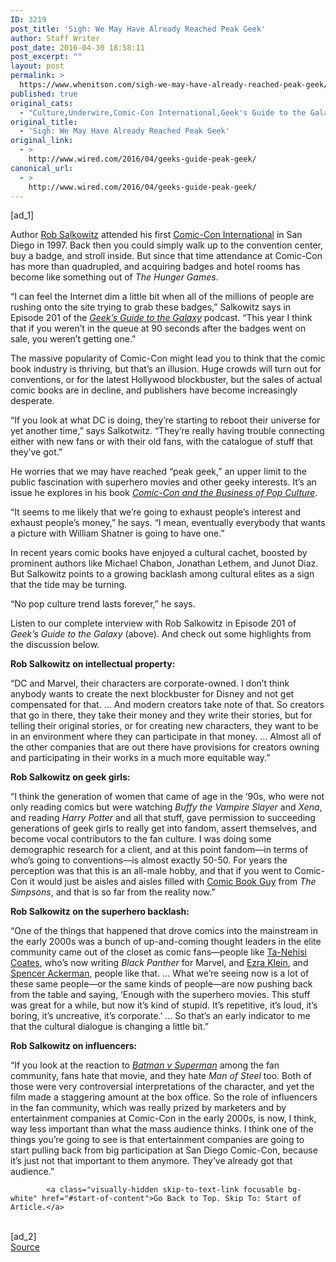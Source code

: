 ```yaml
---
ID: 3219
post_title: 'Sigh: We May Have Already Reached Peak Geek'
author: Staff Writer
post_date: 2016-04-30 18:58:11
post_excerpt: ""
layout: post
permalink: >
  https://www.whenitson.com/sigh-we-may-have-already-reached-peak-geek/
published: true
original_cats:
  - "Culture,Underwire,Comic-Con International,Geek's Guide to the Galaxy,Rob Salkowitz"
original_title:
  - 'Sigh: We May Have Already Reached Peak Geek'
original_link:
  - >
    http://www.wired.com/2016/04/geeks-guide-peak-geek/
canonical_url:
  - >
    http://www.wired.com/2016/04/geeks-guide-peak-geek/
---
```

 [ad_1]
<br><div id=""><p>Author <a href="http://robsalkowitz.com/" target="_blank">Rob Salkowitz</a> attended his first <a href="http://www.wired.com/tag/comic-con-2015/" target="_blank">Comic-Con International</a> in San Diego in 1997. Back then you could simply walk up to the convention center, buy a badge, and stroll inside. But since that time attendance at Comic-Con has more than quadrupled, and acquiring badges and hotel rooms has become like something out of <em>The Hunger Games</em>.</p>



<p>“I can feel the Internet dim a little bit when all of the millions of people are rushing onto the site trying to grab these badges,” Salkowitz says in Episode 201 of the <a href="http://www.geeksguideshow.com" target="_blank"><em>Geek’s Guide to the Galaxy</em></a> podcast. “This year I think that if you weren’t in the queue at 90 seconds after the badges went on sale, you weren’t getting one.”</p>
<p>The massive popularity of Comic-Con might lead you to think that the comic book industry is thriving, but that’s an illusion. Huge crowds will turn out for conventions, or for the latest Hollywood blockbuster, but the sales of actual comic books are in decline, and publishers have become increasingly desperate.</p>
<p>“If you look at what DC is doing, they’re starting to reboot their universe for yet another time,” says Salkotwitz. “They’re really having trouble connecting either with new fans or with their old fans, with the catalogue of stuff that they’ve got.”</p>
<p>He worries that we may have reached “peak geek,” an upper limit to the public fascination with superhero movies and other geeky interests. It’s an issue he explores in his book <a rel="nofollow" href="http://www.amazon.com/dp/0071797025/?tag=w050b-20" target="_blank"><em>Comic-Con and the Business of Pop Culture</em></a>.</p>
<p>“It seems to me likely that we’re going to exhaust people’s interest and exhaust people’s money,” he says. “I mean, eventually everybody that wants a picture with William Shatner is going to have one.”</p>
<p>In recent years comic books have enjoyed a cultural cachet, boosted by prominent authors like Michael Chabon, Jonathan Lethem, and Junot Diaz. But Salkowitz points to a growing backlash among cultural elites as a sign that the tide may be turning. </p>
<p>“No pop culture trend lasts forever,” he says.</p>
<p>Listen to our complete interview with Rob Salkowitz in Episode 201 of <em>Geek’s Guide to the Galaxy</em> (above). And check out some highlights from the discussion below.</p>
<p><strong>Rob Salkowitz on intellectual property:</strong></p>
<p>“DC and Marvel, their characters are corporate-owned. I don’t think anybody wants to create the next blockbuster for Disney and not get compensated for that. … And modern creators take note of that. So creators that go in there, they take their money and they write their stories, but for telling their original stories, or for creating new characters, they want to be in an environment where they can participate in that money. … Almost all of the other companies that are out there have provisions for creators owning and participating in their works in a much more equitable way.”</p>
<p><strong>Rob Salkowitz on geek girls:</strong></p>
<p>“I think the generation of women that came of age in the ’90s, who were not only reading comics but were watching <em>Buffy the Vampire Slayer</em> and <em>Xena</em>, and reading <em>Harry Potter</em> and all that stuff, gave permission to succeeding generations of geek girls to really get into fandom, assert themselves, and become vocal contributors to the fan culture. I was doing some demographic research for a client, and at this point fandom—in terms of who’s going to conventions—is almost exactly 50-50. For years the perception was that this is an all-male hobby, and that if you went to Comic-Con it would just be aisles and aisles filled with <a href="https://en.wikipedia.org/wiki/Comic_Book_Guy" target="_blank">Comic Book Guy</a> from <em>The Simpsons</em>, and that is so far from the reality now.”</p>
<p><strong>Rob Salkowitz on the superhero backlash:</strong></p>
<p>“One of the things that happened that drove comics into the mainstream in the early 2000s was a bunch of up-and-coming thought leaders in the elite community came out of the closet as comic fans—people like <a href="http://www.wired.com/2016/04/ta-nehisi-coates-black-panther-comics/" target="_blank">Ta-Nehisi Coates</a>, who’s now writing <em>Black Panther</em> for Marvel, and <a href="https://en.wikipedia.org/wiki/Ezra_Klein" target="_blank">Ezra Klein</a>, and <a href="https://en.wikipedia.org/wiki/Spencer_Ackerman" target="_blank">Spencer Ackerman</a>, people like that. … What we’re seeing now is a lot of these same people—or the same kinds of people—are now pushing back from the table and saying, ‘Enough with the superhero movies. This stuff was great for a while, but now it’s kind of stupid. It’s repetitive, it’s loud, it’s boring, it’s uncreative, it’s corporate.’ … So that’s an early indicator to me that the cultural dialogue is changing a little bit.”</p>
<p><strong>Rob Salkowitz on influencers:</strong></p>
<p>“If you look at the reaction to <a href="https://en.wikipedia.org/wiki/Batman_v_Superman:_Dawn_of_Justice" target="_blank"><em>Batman v Superman</em></a> among the fan community, fans hate that movie, and they hate <em>Man of Steel</em> too. Both of those were very controversial interpretations of the character, and yet the film made a staggering amount at the box office. So the role of influencers in the fan community, which was really prized by marketers and by entertainment companies at Comic-Con in the early 2000s, is now, I think, way less important than what the mass audience thinks. I think one of the things you’re going to see is that entertainment companies are going to start pulling back from big participation at San Diego Comic-Con, because it’s just not that important to them anymore. They’ve already got that audience.”</p>

			<a class="visually-hidden skip-to-text-link focusable bg-white" href="#start-of-content">Go Back to Top. Skip To: Start of Article.</a>

			
</div>
<br>[ad_2]
<br><a href="http://www.wired.com/2016/04/geeks-guide-peak-geek/">Source </a>